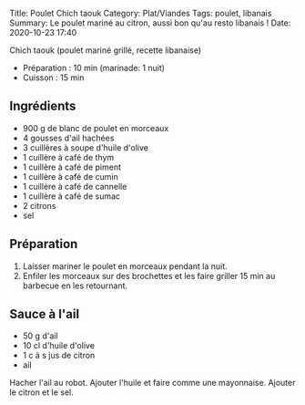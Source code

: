 Title: Poulet Chich taouk
Category: Plat/Viandes
Tags: poulet, libanais
Summary: Le poulet mariné au citron, aussi bon qu'au resto libanais !
Date:  2020-10-23 17:40

Chich taouk (poulet mariné grillé, recette libanaise) 

- Préparation : 10 min (marinade: 1 nuit)
- Cuisson : 15 min

## Ingrédients

- 900 g de blanc de poulet en morceaux
- 4 gousses d'ail hachées
- 3 cuillères à soupe d'huile d'olive
- 1 cuillère à café de thym
- 1 cuillère à café de piment
- 1 cuillère à café de cumin
- 1 cuillère à café de cannelle
- 1 cuillère à café de sumac 
- 2 citrons
- sel

## Préparation
1. Laisser mariner le poulet en morceaux pendant la nuit.
2. Enfiler les morceaux sur des brochettes et les faire griller 15 min au barbecue en les retournant. 

## Sauce à l'ail
- 50 g d'ail
- 10 cl d'huile d'olive
- 1 c à s jus de citron
- ail

Hacher l'ail au robot. Ajouter l'huile et faire comme une mayonnaise. Ajouter le citron et le sel.